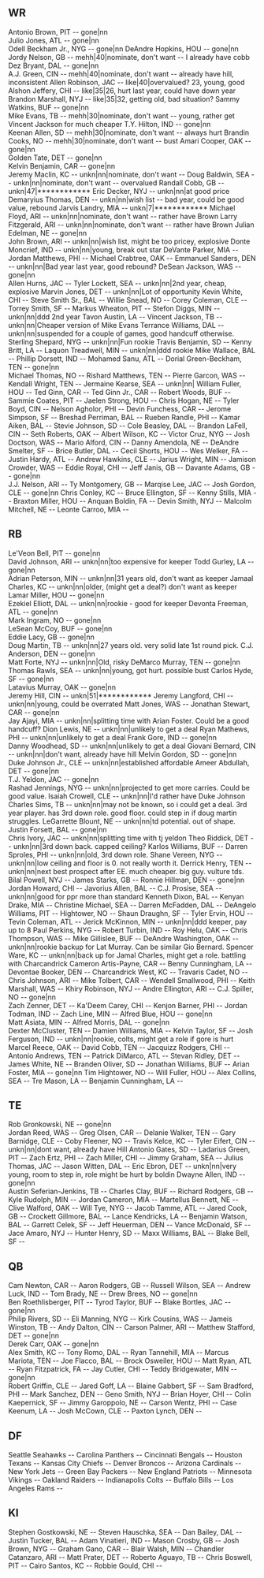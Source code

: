 WR
---------------------------------------------------------
Antonio Brown, PIT        -- gone|nn                    
Julio Jones, ATL          -- gone|nn                    
Odell Beckham Jr., NYG    -- gone|nn
DeAndre Hopkins, HOU      -- gone|nn                    
Jordy Nelson, GB          -- mehh|40|nominate, don't want -- I already have cobb
Dez Bryant, DAL           -- gone|nn                     
A.J. Green, CIN           -- mehh|40|nominate, don't want -- already have hill,  inconsistent
Allen Robinson, JAC       -- like|40|overvalued? 23, young, good
Alshon Jeffery, CHI       -- like|35|26, hurt last year, could have down year
Brandon Marshall, NYJ     -- like|35|32, getting old, bad situation?
Sammy Watkins, BUF        -- gone|nn                     
Mike Evans, TB            -- mehh|30|nominate, don't want -- young, rather get Vincent Jackson for much cheaper
T.Y. Hilton, IND          -- gone|nn                     
Keenan Allen, SD          -- mehh|30|nominate, don't want -- always hurt
Brandin Cooks, NO         -- mehh|30|nominate, don't want -- bust
Amari Cooper, OAK         -- gone|nn                     
Golden Tate, DET          -- gone|nn                     
Kelvin Benjamin, CAR      -- gone|nn                     
Jeremy Maclin, KC         -- unkn|nn|nominate, don't want --
Doug Baldwin, SEA         -- unkn|nn|nominate, don't want -- overvalued
Randall Cobb, GB          -- unkn|47|************
Eric Decker, NYJ          -- unkn|nn|at good price
Demaryius Thomas, DEN     -- unkn|nn|wish list -- bad year, could be good value, rebound
Jarvis Landry, MIA        -- unkn|7|************
Michael Floyd, ARI        -- unkn|nn|nominate, don't want -- rather have Brown
Larry Fitzgerald, ARI     -- unkn|nn|nominate, don't want -- rather have Brown
Julian Edelman, NE        -- gone|nn                     
John Brown, ARI           -- unkn|nn|wish list, might be too pricey, explosive
Donte Moncrief, IND       -- unkn|nn|young, break out star
DeVante Parker, MIA       --
Jordan Matthews, PHI      --
Michael Crabtree, OAK     --
Emmanuel Sanders, DEN     -- unkn|nn|Bad year last year, good rebound?
DeSean Jackson, WAS       -- gone|nn                     
Allen Hurns, JAC          --
Tyler Lockett, SEA        -- unkn|nn|2nd year, cheap, explosive
Marvin Jones, DET         -- unkn|nn|Lot of opportunity
Kevin White, CHI          --
Steve Smith Sr., BAL          --
Willie Snead, NO          --
Corey Coleman, CLE        --
Torrey Smith, SF          --
Markus Wheaton, PIT       --
Stefon Diggs, MIN         -- unkn|nn|ddd 2nd year
Tavon Austin, LA          --
Vincent Jackson, TB       -- unkn|nn|Cheaper version of Mike Evans
Terrance Williams, DAL    -- unkn|nn|suspended for a couple of games, good handcuff otherwise.
Sterling Shepard, NYG     -- unkn|nn|Fun rookie
Travis Benjamin, SD       --
Kenny Britt, LA           --
Laquon Treadwell, MIN     -- unkn|nn|ddd rookie
Mike Wallace, BAL         --
Phillip Dorsett, IND      --
Mohamed Sanu, ATL         --
Dorial Green-Beckham, TEN -- gone|nn                     
Michael Thomas, NO        --
Rishard Matthews, TEN     --
Pierre Garcon, WAS        --
Kendall Wright, TEN       --
Jermaine Kearse, SEA      -- unkn|nn|
William Fuller, HOU       --
Ted Ginn, CAR             --
Ted Ginn Jr., CAR         --
Robert Woods, BUF         --
Sammie Coates, PIT        --
Jaelen Strong, HOU        --
Chris Hogan, NE           --
Tyler Boyd, CIN           --
Nelson Agholor, PHI       --
Devin Funchess, CAR       --
Jerome Simpson, SF        --
Breshad Perriman, BAL     --
Rueben Randle, PHI        --
Kamar Aiken, BAL          --
Stevie Johnson, SD         --
Cole Beasley, DAL         --
Brandon LaFell, CIN       --
Seth Roberts, OAK         --
Albert Wilson, KC         --
Victor Cruz, NYG          --
Josh Doctson, WAS         --
Mario Alford, CIN         --
Danny Amendola, NE        --
DeAndre Smelter, SF       --
Brice Butler, DAL         --
Cecil Shorts, HOU         --
Wes Welker, FA            --
Justin Hardy, ATL         --
Andrew Hawkins, CLE       --
Jarius Wright, MIN        --
Jamison Crowder, WAS      --
Eddie Royal, CHI          --
Jeff Janis, GB            --
Davante Adams, GB         -- gone|nn                     
J.J. Nelson, ARI          --
Ty Montgomery, GB         --
Marqise Lee, JAC          --
Josh Gordon, CLE          -- gone|nn
Chris Conley, KC          --
Bruce Ellington, SF       --
Kenny Stills, MIA         --
Braxton Miller, HOU       --
Anquan Boldin, FA         --
Devin Smith, NYJ          --
Malcolm Mitchell, NE      --
Leonte Carroo, MIA        --

RB
---------------------------------------------------------
Le'Veon Bell, PIT         -- gone|nn                     
David Johnson, ARI        -- unkn|nn|too expensive for keeper
Todd Gurley, LA           -- gone|nn                     
Adrian Peterson, MIN      -- unkn|nn|31 years old, don't want as keeper
Jamaal Charles, KC        -- unkn|nn|older, (might get a deal?) don't want as keeper
Lamar Miller, HOU         -- gone|nn                     
Ezekiel Elliott, DAL      -- unkn|nn|rookie - good for keeper
Devonta Freeman, ATL      -- gone|nn                     
Mark Ingram, NO           -- gone|nn                     
LeSean McCoy, BUF         -- gone|nn                     
Eddie Lacy, GB            -- gone|nn                     
Doug Martin, TB           -- unkn|nn|27 years old. very solid late 1st round pick.
C.J. Anderson, DEN        -- gone|nn                     
Matt Forte, NYJ           -- unkn|nn|Old, risky
DeMarco Murray, TEN       -- gone|nn                     
Thomas Rawls, SEA         -- unkn|nn|young, got hurt. possible bust
Carlos Hyde, SF           -- gone|nn                     
Latavius Murray, OAK      -- gone|nn                     
Jeremy Hill, CIN          -- unkn|51|************
Jeremy Langford, CHI      -- unkn|nn|young, could be overrated
Matt Jones, WAS           --
Jonathan Stewart, CAR     -- gone|nn                     
Jay Ajayi, MIA            -- unkn|nn|splitting time with Arian Foster. Could be a good handcuff?
Dion Lewis, NE            -- unkn|nn|unlikely to get a deal
Ryan Mathews, PHI         -- unkn|nn|unlikely to get a deal
Frank Gore, IND           -- gone|nn                     
Danny Woodhead, SD        -- unkn|nn|unlikely to get a deal
Giovani Bernard, CIN      -- unkn|nn|don't want, already have hill
Melvin Gordon, SD         -- gone|nn                     
Duke Johnson Jr., CLE     -- unkn|nn|established affordable
Ameer Abdullah, DET       -- gone|nn                     
T.J. Yeldon, JAC          -- gone|nn                     
Rashad Jennings, NYG      -- unkn|nn|projected to get more carries. Could be good value.
Isaiah Crowell, CLE       -- unkn|nn|I'd rather have Duke Johnson
Charles Sims, TB          -- unkn|nn|may not be known, so i could get a deal. 3rd year player. has 3rd down role. good floor. could step in if doug martin struggles.
LeGarrette Blount, NE     -- unkn|nn|td potential. out of shape.
Justin Forsett, BAL       -- gone|nn                     
Chris Ivory, JAC          -- unkn|nn|splitting time with tj yeldon
Theo Riddick, DET         -- unkn|nn|3rd down back. capped ceiling?
Karlos Williams, BUF      --
Darren Sproles, PHI       -- unkn|nn|old, 3rd down role.
Shane Vereen, NYG         -- unkn|nn|low ceiling and floor is 0. not really worth it.
Derrick Henry, TEN        -- unkn|nn|next best prospect after EE. much cheaper. big guy. vulture tds.
Bilal Powell, NYJ         --
James Starks, GB          --
Ronnie Hillman, DEN       -- gone|nn                     
Jordan Howard, CHI        --
Javorius Allen, BAL       --
C.J. Prosise, SEA         -- unkn|nn|good for ppr more than standard
Kenneth Dixon, BAL        --
Kenyan Drake, MIA         --
Christine Michael, SEA    --
Darren McFadden, DAL      --
DeAngelo Williams, PIT    --
Hightower, NO             --
Shaun Draughn, SF         --
Tyler Ervin, HOU          --
Tevin Coleman, ATL        --
Jerick McKinnon, MIN      -- unkn|nn|ddd keeper, pay up to 8
Paul Perkins, NYG         --
Robert Turbin, IND        --
Roy Helu, OAK             --
Chris Thompson, WAS       --
Mike Gillislee, BUF       --
DeAndre Washington, OAK   -- unkn|nn|rookie backup for Lat Murray. Can be similar Gio Bernard.
Spencer Ware, KC          -- unkn|nn|back up for Jamal Charles, might get a role. battling with Charcandrick
Cameron Artis-Payne, CAR  --
Benny Cunningham, LA      --
Devontae Booker, DEN      --
Charcandrick West, KC     --
Travaris Cadet, NO        --
Chris Johnson, ARI        --
Mike Tolbert, CAR         --
Wendell Smallwood, PHI    --
Keith Marshall, WAS       --
Khiry Robinson, NYJ       --
Andre Ellington, ARI      --
C.J. Spiller, NO          -- gone|nn                     
Zach Zenner, DET          --
Ka'Deem Carey, CHI        --
Kenjon Barner, PHI        --
Jordan Todman, IND        --
Zach Line, MIN            --
Alfred Blue, HOU          -- gone|nn                     
Matt Asiata, MIN          --
Alfred Morris, DAL        -- gone|nn                     
Dexter McCluster, TEN     --
Damien Williams, MIA      --
Kelvin Taylor, SF         --
Josh Ferguson, IND        -- unkn|nn|rookie, colts, might get a role if gore is hurt
Marcel Reece, OAK         --
David Cobb, TEN           --
Jacquizz Rodgers, CHI     --
Antonio Andrews, TEN      --
Patrick DiMarco, ATL      --
Stevan Ridley, DET        --
James White, NE           --
Branden Oliver, SD        --
Jonathan Williams, BUF    --
Arian Foster, MIA         -- gone|nn
Tim Hightower, NO         --
Will Fuller, HOU          --
Alex Collins, SEA         --
Tre Mason, LA             --
Benjamin Cunningham, LA   --

TE
---------------------------------------------------------
Rob Gronkowski, NE        -- gone|nn                     
Jordan Reed, WAS          --
Greg Olsen, CAR           --
Delanie Walker, TEN       --
Gary Barnidge, CLE        --
Coby Fleener, NO          --
Travis Kelce, KC          --
Tyler Eifert, CIN         -- unkn|nn|dont want, already have Hill
Antonio Gates, SD         --
Ladarius Green, PIT       --
Zach Ertz, PHI            --
Zach Miller, CHI          --
Jimmy Graham, SEA         --
Julius Thomas, JAC        --
Jason Witten, DAL         --
Eric Ebron, DET           -- unkn|nn|very young, room to step in, role might be hurt by boldin
Dwayne Allen, IND         -- gone|nn                     
Austin Seferian-Jenkins, TB --
Charles Clay, BUF         --
Richard Rodgers, GB       --
Kyle Rudolph, MIN         --
Jordan Cameron, MIA       --
Martellus Bennett, NE     --
Clive Walford, OAK        --
Will Tye, NYG             --
Jacob Tamme, ATL          --
Jared Cook, GB            --
Crockett Gillmore, BAL    --
Lance Kendricks, LA       --
Benjamin Watson, BAL      --
Garrett Celek, SF         --
Jeff Heuerman, DEN        --
Vance McDonald, SF        --
Jace Amaro, NYJ           --
Hunter Henry, SD          --
Maxx Williams, BAL        --
Blake Bell, SF            --

QB
---------------------------------------------------------
Cam Newton, CAR           --
Aaron Rodgers, GB         --
Russell Wilson, SEA       --
Andrew Luck, IND          --
Tom Brady, NE             --
Drew Brees, NO            -- gone|nn                     
Ben Roethlisberger, PIT   --
Tyrod Taylor, BUF         --
Blake Bortles, JAC        -- gone|nn                     
Philip Rivers, SD         --
Eli Manning, NYG          --
Kirk Cousins, WAS         --
Jameis Winston, TB        --
Andy Dalton, CIN          --
Carson Palmer, ARI        --
Matthew Stafford, DET     -- gone|nn                     
Derek Carr, OAK           -- gone|nn                     
Alex Smith, KC            --
Tony Romo, DAL            --
Ryan Tannehill, MIA       --
Marcus Mariota, TEN       --
Joe Flacco, BAL           --
Brock Osweiler, HOU       --
Matt Ryan, ATL            --
Ryan Fitzpatrick, FA      --
Jay Cutler, CHI           --
Teddy Bridgewater, MIN    -- gone|nn                     
Robert Griffin, CLE       --
Jared Goff, LA            --
Blaine Gabbert, SF        --
Sam Bradford, PHI         --
Mark Sanchez, DEN         --
Geno Smith, NYJ           --
Brian Hoyer, CHI          --
Colin Kaepernick, SF      --
Jimmy Garoppolo, NE       --
Carson Wentz, PHI         --
Case Keenum, LA           --
Josh McCown, CLE          --
Paxton Lynch, DEN         --

DF
---------------------------------------------------------
Seattle Seahawks          --
Carolina Panthers         --
Cincinnati Bengals        --
Houston Texans            --
Kansas City Chiefs        --
Denver Broncos            --
Arizona Cardinals         --
New York Jets             --
Green Bay Packers         --
New England Patriots      --
Minnesota Vikings         --
Oakland Raiders           --
Indianapolis Colts        --
Buffalo Bills             --
Los Angeles Rams          --

KI
---------------------------------------------------------
Stephen Gostkowski, NE    --
Steven Hauschka, SEA      --
Dan Bailey, DAL           --
Justin Tucker, BAL        --
Adam Vinatieri, IND       --
Mason Crosby, GB          --
Josh Brown, NYG           --
Graham Gano, CAR          --
Blair Walsh, MIN          --
Chandler Catanzaro, ARI   --
Matt Prater, DET          --
Roberto Aguayo, TB        --
Chris Boswell, PIT        --
Cairo Santos, KC          --
Robbie Gould, CHI         --


